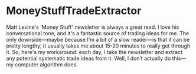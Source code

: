 # MoneyStuffTradeExtractor
Matt Levine's 'Money Stuff' newsletter is always a great read. I love his conversational tone, and it's a fantastic source of trading ideas for me. The only downside—maybe because I'm a bit of a slow reader—is that it can be pretty lengthy; it usually takes me about 15-20 minutes to really get through it. So, here's my workaround: each day, I take the newsletter and extract any potential systematic trade ideas from it. Well, I don’t actually do this—my computer algorithm does.
